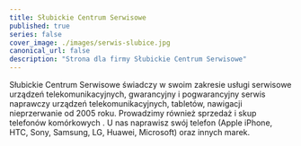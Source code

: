 ```yaml
---
title: Słubickie Centrum Serwisowe
published: true
series: false
cover_image: ./images/serwis-slubice.jpg
canonical_url: false
description: "Strona dla firmy Słubickie Centrum Serwisowe"
---
```


Słubickie Centrum Serwisowe świadczy w swoim zakresie usługi serwisowe urządzeń telekomunikacyjnych, gwarancyjny i pogwarancyjny serwis naprawczy urządzeń telekomunikacyjnych, tabletów, nawigacji nieprzerwanie od 2005 roku.
Prowadzimy również sprzedaż i skup telefonów komórkowych . U nas naprawisz swój telefon (Apple iPhone, HTC, Sony, Samsung, LG, Huawei, Microsoft) oraz innych marek.
